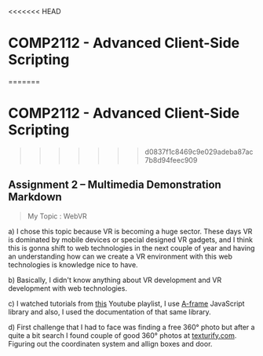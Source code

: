 <<<<<<< HEAD
# COMP2112 - Advanced Client-Side Scripting
=======
# COMP2112 - Advanced Client-Side Scripting 
>>>>>>> d0837f1c8469c9e029adeba87ac7b8d94feec909

## Assignment 2 – Multimedia Demonstration Markdown

> My Topic : WebVR

a) I chose this topic because VR is becoming a huge sector. These days VR is dominated by mobile devices or special designed VR gadgets, and I think this is gonna shift to web technologies in the next couple of year and having an understanding how can we create a VR environment with this web technologies is knowledge nice to have.

b) Basically, I didn't know anything about VR development and VR development with web technologies.

c) I watched tutorials from [this](https://www.youtube.com/playlist?list=PLRtjMdoYXLf4inSULAHyCMqpIUj4cmBTr) Youtube playlist, I use [A-frame](https://aframe.io/) JavaScript library and also, I used the documentation of that same library.

d) First challenge that I had to face was finding a free 360° photo but after a quite a bit search I found couple of good 360° photos at [texturify.com](http://texturify.com/category/environment-panoramas.html). Figuring out the coordinaten system and allign boxes and door.

